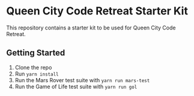 # Queen City Code Retreat Starter Kit

This repository contains a starter kit to be used for Queen City Code Retreat.

## Getting Started

1. Clone the repo
1. Run `yarn install`
1. Run the Mars Rover test suite with `yarn run mars-test`
1. Run the Game of Life test suite with `yarn run gol`
